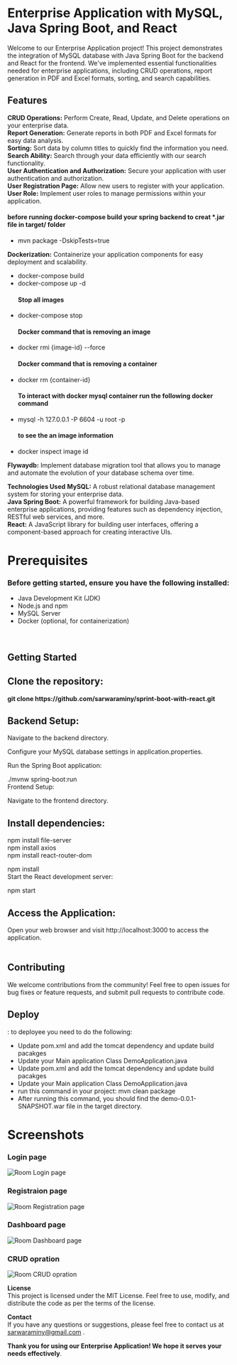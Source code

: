<h1>Enterprise Application with MySQL, Java Spring Boot, and React </h1>

Welcome to our Enterprise Application project! This project demonstrates the integration of MySQL database with Java Spring Boot for the backend and React for the frontend. We've implemented essential functionalities needed for enterprise applications, including CRUD operations, report generation in PDF and Excel formats, sorting, and search capabilities.

<h2>Features</h2>
<b>CRUD Operations:</b> Perform Create, Read, Update, and Delete operations on your enterprise data.<br />
<b>Report Generation:</b> Generate reports in both PDF and Excel formats for easy data analysis.<br />
<b>Sorting:</b> Sort data by column titles to quickly find the information you need.<br />
<b>Search Ability:</b> Search through your data efficiently with our search functionality.<br />
<b>User Authentication and Authorization:</b> Secure your application with user authentication and authorization.<br />
<b>User Registration Page:</b> Allow new users to register with your application.<br />
<b>User Role:</b> Implement user roles to manage permissions within your application.<br />
<h4>before running docker-compose build your spring backend to creat *.jar file in target/ folder</h3>
<ul><li>mvn package -DskipTests=true</li></ul>
<b>Dockerization:</b> Containerize your application components for easy deployment and scalability.<br />
<ul>
  <li>docker-compose build</li>
  <li>docker-compose up -d</li>
  <h4>Stop all images</h4>
  <li>docker-compose stop</li>
  <h4>Docker command that is removing an image</h4>
  <li>docker rmi {image-id} --force</li>
  <h4>Docker command that is removing a container</h4>
  <li>docker rm {container-id}</li>
  <h4>To interact with docker mysql container run the following docker command</h4>
  <li>mysql -h 127.0.0.1 -P 6604 -u root -p</li>
  <h4>to see the an image information</h4>
  <li>docker inspect image id</li>
</ul>
<b>Flywaydb:</b>  Implement database migration tool that allows you to manage and automate the evolution of your database schema over time.

<b>Technologies Used</b>
<b>MySQL:</b> A robust relational database management system for storing your enterprise data.<br />
<b>Java Spring Boot:</b> A powerful framework for building Java-based enterprise applications, providing features such as dependency injection, RESTful web services, and more.<br />
<b>React:</b> A JavaScript library for building user interfaces, offering a component-based approach for creating interactive UIs.<br />

<h1>Prerequisites</h1>
<h3>Before getting started, ensure you have the following installed:</h3>
<ul>
  <li> Java Development Kit (JDK)</li>
  <li> Node.js and npm</li>
  <li> MySQL Server</li>
  <li> Docker (optional, for containerization)</li>
</ul><br>

<h2>Getting Started</h2>

<h2>Clone the repository:</h2> 
<b>git clone https://github.com/sarwaraminy/sprint-boot-with-react.git</b>

<h2>Backend Setup:</h2>

Navigate to the backend directory.<br />

Configure your MySQL database settings in application.properties.<br />

Run the Spring Boot application:<br />


./mvnw spring-boot:run<br />
Frontend Setup:<br />

Navigate to the frontend directory.<br />

<h2>Install dependencies:</h2>
npm install file-server<br />
npm install axios<br />
npm install react-router-dom <br />

npm install<br />
Start the React development server:<br />

npm start<br />
<h2>Access the Application:</h2>

Open your web browser and visit http://localhost:3000 to access the application.<br /><br />

<h2>Contributing</h2>
We welcome contributions from the community! Feel free to open issues for bug fixes or feature requests, and submit pull requests to contribute code.<br />

<h2>Deploy</h2>: to deployee you need to do the following:<br />
<ul>
<li>Update pom.xml and add the tomcat dependency and update build pacakges</li>
<li>Update your Main application Class DemoApplication.java</li>
<li>Update pom.xml and add the tomcat dependency and update build pacakges</li>
<li>Update your Main application Class DemoApplication.java</li>
<li>run this command in your project: mvn clean package
<li>After running this command, you should find the demo-0.0.1-SNAPSHOT.war file in the target directory.</li>
</ul>

<h1>Screenshots</h1>
<h3>Login page</h3>
<image alt="Room Login page" src="screenshots/login.png" />
<h3>Registraion page</h3>
<image alt="Room Registration page" src="screenshots/signup.png" />
<h3>Dashboard page</h3>
<image alt="Room Dashboard page" src="screenshots/dashboard.png" />
<h3>CRUD opration</h3>
<image alt="Room CRUD opration" src="screenshots/CRUD-opration.png" />


<b>License</b><br />
This project is licensed under the MIT License. Feel free to use, modify, and distribute the code as per the terms of the license.<br />

<b>Contact</b><br />
If you have any questions or suggestions, please feel free to contact us at sarwaraminy@gmail.com .<br />

<b>Thank you for using our Enterprise Application! We hope it serves your needs effectively</b>.<br />
